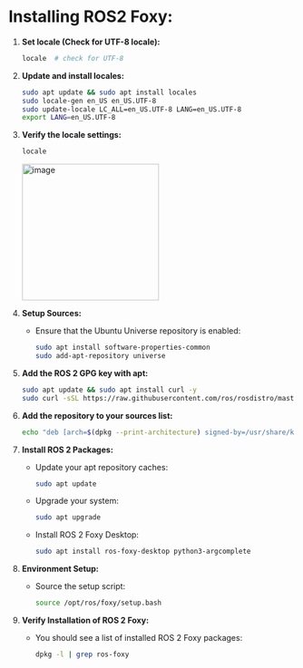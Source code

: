 # Installing ROS2 Foxy:

1. **Set locale (Check for UTF-8 locale):**
    ```bash
    locale  # check for UTF-8
    ```

2. **Update and install locales:**
    ```bash
    sudo apt update && sudo apt install locales
    sudo locale-gen en_US en_US.UTF-8
    sudo update-locale LC_ALL=en_US.UTF-8 LANG=en_US.UTF-8
    export LANG=en_US.UTF-8
    ```

3. **Verify the locale settings:**
    ```bash
    locale
    ```
    <img width="241" alt="image" src="https://github.com/malakalhanafi02/AI/assets/122760944/b13713e6-0d3c-403a-8880-551fb57b9f7d">

4. **Setup Sources:**
    - Ensure that the Ubuntu Universe repository is enabled:
        ```bash
        sudo apt install software-properties-common
        sudo add-apt-repository universe
        ```

5. **Add the ROS 2 GPG key with apt:**
    ```bash
    sudo apt update && sudo apt install curl -y
    sudo curl -sSL https://raw.githubusercontent.com/ros/rosdistro/master/ros.key -o /usr/share/keyrings/ros-archive-keyring.gpg
    ```

6. **Add the repository to your sources list:**
    ```bash
    echo "deb [arch=$(dpkg --print-architecture) signed-by=/usr/share/keyrings/ros-archive-keyring.gpg] http://packages.ros.org/ros2/ubuntu $(. /etc/os-release && echo $UBUNTU_CODENAME) main" | sudo tee /etc/apt/sources.list.d/ros2.list > /dev/null
    ```

7. **Install ROS 2 Packages:**
    - Update your apt repository caches:
        ```bash
        sudo apt update
        ```
    - Upgrade your system:
        ```bash
        sudo apt upgrade
        ```
    - Install ROS 2 Foxy Desktop:
        ```bash
        sudo apt install ros-foxy-desktop python3-argcomplete
        ```

8. **Environment Setup:**
    - Source the setup script:
        ```bash
        source /opt/ros/foxy/setup.bash
        ```

9. **Verify Installation of ROS 2 Foxy:**
    - You should see a list of installed ROS 2 Foxy packages:
        ```bash
        dpkg -l | grep ros-foxy
        ```
